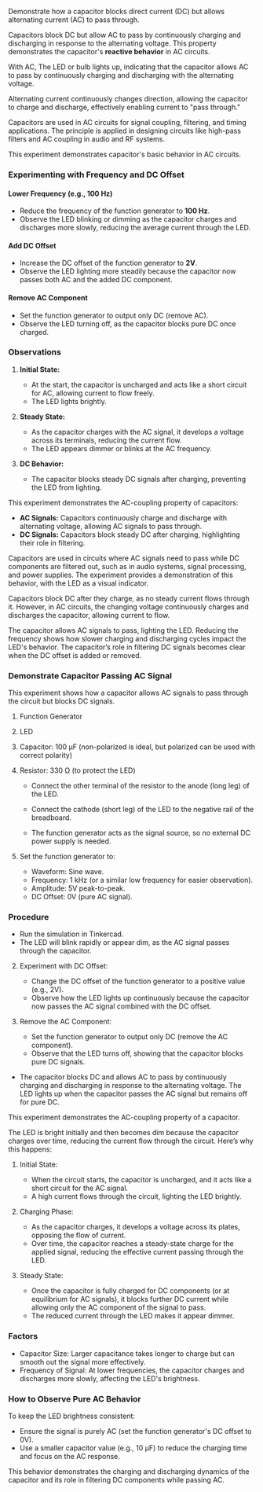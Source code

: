 
Demonstrate how a capacitor blocks direct current (DC) but allows alternating current (AC) to pass through.

Capacitors block DC but allow AC to pass by continuously charging and discharging in response to the alternating voltage. This property demonstrates the capacitor's **reactive behavior** in AC circuits.

With AC, The LED or bulb lights up, indicating that the capacitor allows AC to pass by continuously charging and discharging with the alternating voltage.

Alternating current continuously changes direction, allowing the capacitor to charge and discharge, effectively enabling current to "pass through."

Capacitors are used in AC circuits for signal coupling, filtering, and timing applications.
The principle is applied in designing circuits like high-pass filters and AC coupling in audio and RF systems.

This experiment demonstrates capacitor's basic behavior in AC circuits.

### **Experimenting with Frequency and DC Offset**

#### Lower Frequency (e.g., 100 Hz)

- Reduce the frequency of the function generator to **100 Hz**.
- Observe the LED blinking or dimming as the capacitor charges and discharges more slowly, reducing the average current through the LED.

#### Add DC Offset

- Increase the DC offset of the function generator to **2V**.
- Observe the LED lighting more steadily because the capacitor now passes both AC and the added DC component.

#### Remove AC Component

- Set the function generator to output only DC (remove AC).
- Observe the LED turning off, as the capacitor blocks pure DC once charged.

### **Observations**

1. **Initial State:**
   - At the start, the capacitor is uncharged and acts like a short circuit for AC, allowing current to flow freely.
   - The LED lights brightly.

2. **Steady State:**
   - As the capacitor charges with the AC signal, it develops a voltage across its terminals, reducing the current flow.
   - The LED appears dimmer or blinks at the AC frequency.

3. **DC Behavior:**
   - The capacitor blocks steady DC signals after charging, preventing the LED from lighting.

This experiment demonstrates the AC-coupling property of capacitors:
- **AC Signals:** Capacitors continuously charge and discharge with alternating voltage, allowing AC signals to pass through.
- **DC Signals:** Capacitors block steady DC after charging, highlighting their role in filtering.

Capacitors are used in circuits where AC signals need to pass while DC components are filtered out, such as in audio systems, signal processing, and power supplies. The experiment provides a demonstration of this behavior, with the LED as a visual indicator.

Capacitors block DC after they charge, as no steady current flows through it. However, in AC circuits, the changing voltage continuously charges and discharges the capacitor, allowing current to flow.

The capacitor allows AC signals to pass, lighting the LED. Reducing the frequency shows how slower charging and discharging cycles impact the LED's behavior. The capacitor’s role in filtering DC signals becomes clear when the DC offset is added or removed.

### Demonstrate Capacitor Passing AC Signal

This experiment shows how a capacitor allows AC signals to pass through the circuit but blocks DC signals.

1. Function Generator
2. LED
3. Capacitor: 100 µF (non-polarized is ideal, but polarized can be used with correct polarity)
4. Resistor: 330 Ω (to protect the LED)

   - Connect the other terminal of the resistor to the anode (long leg) of the LED.
   - Connect the cathode (short leg) of the LED to the negative rail of the breadboard.

   - The function generator acts as the signal source, so no external DC power supply is needed.

1. Set the function generator to:
   - Waveform: Sine wave.
   - Frequency: 1 kHz (or a similar low frequency for easier observation).
   - Amplitude: 5V peak-to-peak.
   - DC Offset: 0V (pure AC signal).

### Procedure

   - Run the simulation in Tinkercad.
   - The LED will blink rapidly or appear dim, as the AC signal passes through the capacitor.

2. Experiment with DC Offset:
   - Change the DC offset of the function generator to a positive value (e.g., 2V).
   - Observe how the LED lights up continuously because the capacitor now passes the AC signal combined with the DC offset.

3. Remove the AC Component:
   - Set the function generator to output only DC (remove the AC component).
   - Observe that the LED turns off, showing that the capacitor blocks pure DC signals.


- The capacitor blocks DC and allows AC to pass by continuously charging and discharging in response to the alternating voltage. The LED lights up when the capacitor passes the AC signal but remains off for pure DC.

This experiment demonstrates the AC-coupling property of a capacitor.

The LED is bright initially and then becomes dim because the capacitor charges over time, reducing the current flow through the circuit. Here’s why this happens:

1. Initial State:
   - When the circuit starts, the capacitor is uncharged, and it acts like a short circuit for the AC signal.
   - A high current flows through the circuit, lighting the LED brightly.

2. Charging Phase:
   - As the capacitor charges, it develops a voltage across its plates, opposing the flow of current.
   - Over time, the capacitor reaches a steady-state charge for the applied signal, reducing the effective current passing through the LED.

3. Steady State:
   - Once the capacitor is fully charged for DC components (or at equilibrium for AC signals), it blocks further DC current while allowing only the AC component of the signal to pass.
   - The reduced current through the LED makes it appear dimmer.

### Factors

- Capacitor Size: Larger capacitance takes longer to charge but can smooth out the signal more effectively.
- Frequency of Signal: At lower frequencies, the capacitor charges and discharges more slowly, affecting the LED's brightness.

### How to Observe Pure AC Behavior

To keep the LED brightness consistent:
- Ensure the signal is purely AC (set the function generator's DC offset to 0V).
- Use a smaller capacitor value (e.g., 10 µF) to reduce the charging time and focus on the AC response.

This behavior demonstrates the charging and discharging dynamics of the capacitor and its role in filtering DC components while passing AC.
